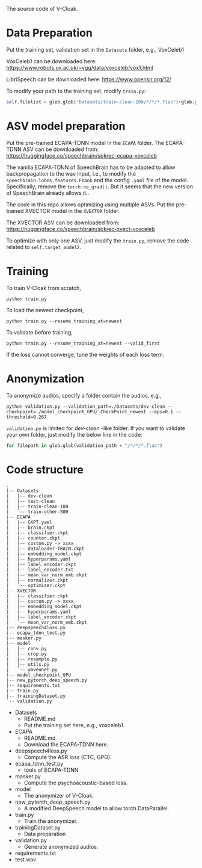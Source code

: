 The source code of V-Cloak.

# Data Preparation

Put the training set, validation set in the `Datasets` folder, e.g., VoxCeleb1

VoxCeleb1 can be downloaded here:
https://www.robots.ox.ac.uk/~vgg/data/voxceleb/vox1.html

LibriSpeech can be downloaded here:
https://www.openslr.org/12/

To modify your path to the training set, modify `train.py`:

```python
self.filelist = glob.glob("Datasets/train-clean-100/*/*/*.flac")+glob.glob("Datasets/train-other-500/*/*/*.flac")
```

# ASV model preparation

Put the pre-trained ECAPA-TDNN model in the `ECAPA` folder.
The ECAPA-TDNN ASV can be downloaded from:
https://huggingface.co/speechbrain/spkrec-ecapa-voxceleb

The vanilla ECAPA-TDNN of SpeechBrain has to be adapted to allow backpropagation to the wav input, i.e., to modify the `speechbrain.lobes.features.Fbank` and the config `.yaml` file of the model. Specifically, remove the `torch.no_grad()`. But it seems that the new version of SpeechBrain already allows it..

The code in this repo allows optimizing using multiple ASVs. Put the pre-trained XVECTOR model in the `XVECTOR` folder.

The XVECTOR ASV can be downloaded from:
https://huggingface.co/speechbrain/spkrec-xvect-voxceleb


To optimize with only one ASV, just modify the `train.py`, remove the code related to `self.target_model2`.

# Training

To train V-Cloak from scratch,

```shell
python train.py
```

To load the newest checkpoint,

```shell
python train.py --resume_training_at=newest
```

To validate before training,

```shell
python train.py --resume_training_at=newest --valid_first
```

If the loss cannot converge, tune the weights of each loss term.

# Anonymization

To anonymize audios, specify a folder contain the audios, e.g.,

```shell
python validation.py --validation_path=./Datasets/dev-clean --checkpoint=./model_checkpoint_GPU/_CheckPoint_newest --eps=0.1 --threshold=0.267
```

`validation.py` is limited for *dev-clean* -like folder. If you want to validate your own folder, just modify the below line in the code:

```python
for filepath in glob.glob(validation_path + "/*/*/*.flac")
```

# Code structure

```shell
.
|-- Datasets
|   |-- dev-clean
|   |-- test-clean
|   |-- train-clean-100
|   `-- train-other-500
|-- ECAPA
|   |-- CKPT.yaml
|   |-- brain.ckpt
|   |-- classifier.ckpt
|   |-- counter.ckpt
|   |-- custom.py -> xxxx
|   |-- dataloader-TRAIN.ckpt
|   |-- embedding_model.ckpt
|   |-- hyperparams.yaml
|   |-- label_encoder.ckpt
|   |-- label_encoder.txt
|   |-- mean_var_norm_emb.ckpt
|   |-- normalizer.ckpt
|   `-- optimizer.ckpt
|-- XVECTOR
|   |-- classifier.ckpt
|   |-- custom.py -> xxxx
|   |-- embedding_model.ckpt
|   |-- hyperparams.yaml
|   |-- label_encoder.ckpt
|   `-- mean_var_norm_emb.ckpt
|-- deepspeech4loss.py
|-- ecapa_tdnn_test.py
|-- masker.py
|-- model
|   |-- conv.py
|   |-- crop.py
|   |-- resample.py
|   |-- utils.py
|   `-- waveunet.py
|-- model_checkpoint_GPU
|-- new_pytorch_deep_speech.py
|-- requirements.txt
|-- train.py
|-- trainingDataset.py
`-- validation.py
```

- Datasets
	+ README.md
	+ Put the training set here, e.g., voxceleb1.
- ECAPA
	+ README.md
	+ Download the ECAPA-TDNN here.
- deepspeech4loss.py
	+ Compute the ASR loss (CTC, GPG).
- ecapa_tdnn_test.py
	+ tools of ECAPA-TDNN
- masker.py
	+ Compute the psychoacoustic-based loss.
- model
	+ The anonymizer of V-Cloak.
- new_pytorch_deep_speech.py
	+ A modified DeepSpeech model to allow torch.DataParallel.
- train.py
	+ Train the anonymizer.
- trainingDataset.py
	+ Data preparation
- validation.py
	+ Generate anonymized audios.
- requirements.txt
- test.wav